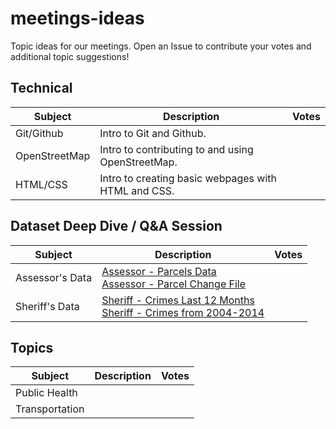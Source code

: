# meetings-ideas
Topic ideas for our meetings.  Open an Issue to contribute your votes and additional topic suggestions!

## Technical 
| Subject | Description | Votes |
| ------- | ----------- | ----- |
| Git/Github | Intro to Git and Github. | |
| OpenStreetMap | Intro to contributing to and using OpenStreetMap. | |
| HTML/CSS | Intro to creating basic webpages with HTML and CSS. | |

## Dataset Deep Dive / Q&A Session
| Subject | Description | Votes |
| ------- | ----------- | ----- |
| Assessor's Data | [Assessor - Parcels Data](https://data.lacounty.gov/Parcel-/Assessor-Parcels-Data/kbm6-eaaf) <br /> [Assessor - Parcel Change File](https://data.lacounty.gov/Parcel-/Assessor-Parcel-Change-File/qju6-wpwm) | |
| Sheriff's Data | [Sheriff - Crimes Last 12 Months](https://data.lacounty.gov/Criminal/LA-SHERIFF-CRIMES-LAST-12-MONTHS/ca5f-5zzs) <br /> [Sheriff - Crimes from 2004-2014](https://data.lacounty.gov/Criminal/LA-SHERIFF-CRIMES-FROM-2004-TO-2014/3dxh-c6jw) | |

## Topics
| Subject | Description | Votes |
| ------- | ----------- | ----- |
| Public Health | | |
| Transportation | |
